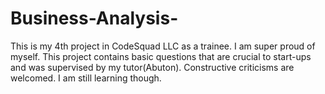 # Business-Analysis-
This is my 4th project in CodeSquad LLC as a trainee. I am super proud of myself.
This project contains basic questions that are crucial to start-ups and was supervised by my tutor(Abuton). Constructive criticisms are welcomed. I am still learning though.
